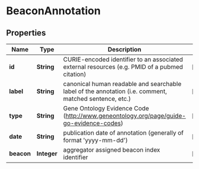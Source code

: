 
# BeaconAnnotation

## Properties
Name | Type | Description | Notes
------------ | ------------- | ------------- | -------------
**id** | **String** | CURIE-encoded identifier to an associated external resources (e.g. PMID of a pubmed citation)  |  [optional]
**label** | **String** | canonical human readable and searchable label of the annotation (i.e. comment, matched sentence, etc.)  |  [optional]
**type** | **String** | Gene Ontology Evidence Code (http://www.geneontology.org/page/guide-go-evidence-codes)  |  [optional]
**date** | **String** | publication date of annotation (generally of format &#39;yyyy-mm-dd&#39;)  |  [optional]
**beacon** | **Integer** | aggregator assigned beacon index identifier  |  [optional]



